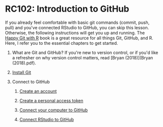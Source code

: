# RC102: Introduction to GitHub

If you already feel comfortable with basic git commands (commit, push, pull) and you've connected RStudio to GitHub, you can skip this lesson. Otherwise, the following instructions will get you up and running. The [Happy Git with R](https://happygitwithr.com) book is a great resource for all things Git, GitHub, and R. Here, I refer you to the essential chapters to get started.

1.  What are Git and GitHub? If you're new to version control, or if you'd like a refresher on why version control matters, read [Bryan (2018)](Bryan (2018).pdf).

2.  [Install Git](https://happygitwithr.com/install-git.html)

3.  Connect to GitHub

    1.  [Create an account](https://github.com/join)

    2.  [Create a personal access token](https://happygitwithr.com/https-pat.html)

    3.  [Connect your computer to GitHub](https://happygitwithr.com/push-pull-github.html)

    4.  [Connect RStudio to GitHub](https://happygitwithr.com/rstudio-git-github.html)
